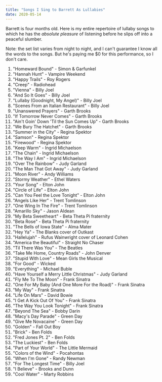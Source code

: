 ```yaml
---
title: "Songs I Sing to Barrett As Lullabies"
date: 2020-05-14
---
```


Barrett is four months old. Here is my entire repertoire of lullaby songs to which he has the _absolute pleasure_ of listening before he slips off into a peaceful slumber.

Note: the set list varies from night to night, and I can't guarantee I know all the words to the songs. But he's paying me $0 for this performance, so I don't care.

1. "Homeward Bound" - Simon & Garfunkel
1. "Hannah Hunt" - Vampire Weekend
1. "Happy Trails" - Roy Rogers
1. "Creep" - Radiohead
1. "Vienna" - Billy Joel
1. "And So It Goes" - Billy Joel
1. "Lullaby (Goodnight, My Angel)" - Billy Joel
1. "Scenes From an Italian Restaurant" - Billy Joel
1. "Unanswered Prayers" - Garth Brooks
1. "If Tomorrow Never Comes" - Garth Brooks
1. "Ain't Goin' Down 'Til the Sun Comes Up" - Garth Brooks
1. "We Bury The Hatchet" - Garth Brooks
1. "Summer in the City" - Regina Spektor
1. "Samson" - Regina Spektor
1. "Firewood" - Regina Spektor
1. "Keep Warm" - Ingrid Michaelson
1. "The Chain" - Ingrid Michaelson
1. "The Way I Am" - Ingrid Michaelson
1. "Over The Rainbow" - Judy Garland
1. "The Man That Got Away" - Judy Garland
1. "Moon River" - Andy Williams
1. "Stormy Weather" - Ethel Waters
1. "Your Song" - Elton John
1. "Circle of Life" - Elton John
1. "Can You Feel the Love Tonight" - Elton John
1. "Angels Like Her" - Trent Tomlinson
1. "One Wing In The Fire" - Trent Tomlinson
1. "Amarillo Sky" - Jason Aldean
1. "My Beta Sweetheart" - Beta Theta Pi fraternity
1. "Beta Rose" - Beta Theta Pi fraternity
1. "The Bells of Iowa State" - Alma Mater
1. "Hey Ya" - The Blanks cover of Outkast
1. "Hallelujah" - Rufus Wainwright cover of Leonard Cohen
1. "America the Beautiful" - Straight No Chaser
1. "Til There Was You" - The Beatles
1. "Take Me Home, Country Roads" - John Denver
1. "Stupid With Love" - Mean Girls the Musical
1. "For Good" - Wicked
1. "Everything" - Michael Buble
1. "Have Yourself a Merry Little Christmas" - Judy Garland
1. "Fly Me To The Moon" - Frank Sinatra
1. "One For My Baby (And One More For the Road)" - Frank Sinatra
1. "My Way" - Frank Sinatra
1. "Life On Mars" - David Bowie
1. "I Get A Kick Out Of You" - Frank Sinatra
1. "The Way You Look Tonight" - Frank Sinatra
1. "Beyond The Sea" - Bobby Darin
1. "Macy's Day Parade" - Green Day
1. "Give Me Novacaine" - Green Day
1. "Golden" - Fall Out Boy
1. "Brick" - Ben Folds
1. "Fred Jones Pt. 2" - Ben Folds
1. "The Luckiest" - Ben Folds
1. "Part of Your World" - The Little Mermaid
1. "Colors of the Wind" - Pocahontas
1. "When I'm Gone" - Randy Newman
1. "For The Longest Time" - Billy Joel
1. "I Believe" - Brooks and Dunn
1. "Cool Water" - Marty Robbins
